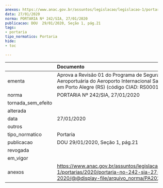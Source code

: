 ```yaml
---
anexos: https://www.anac.gov.br/assuntos/legislacao/legislacao-1/portarias/2020/portaria-no-242-sia-27-01-2020/@@display-file/arquivo_norma/PA2020-0242.pdf
data: 27/01/2020
norma: PORTARIA Nº 242/SIA, 27/01/2020
publicacao: DOU  29/01/2020, Seção 1, pág.21
tags:
- portaria
tipo_normatico: Portaria
hide: 
- toc 
 
---
```


|                    | Documento                                                                                                                                           |
|:-------------------|:----------------------------------------------------------------------------------------------------------------------------------------------------|
| ementa             | Aprova a Revisão 01 do Programa de Segurança Aeroportuária do Aeroporto Internacional Salgado Filho, em Porto Alegre (RS) (código CIAD: RS0001).    |
| norma              | PORTARIA Nº 242/SIA, 27/01/2020                                                                                                                     |
| tornada_sem_efeito |                                                                                                                                                     |
| alterada           |                                                                                                                                                     |
| data               | 27/01/2020                                                                                                                                          |
| outros             |                                                                                                                                                     |
| tipo_normatico     | Portaria                                                                                                                                            |
| publicacao         | DOU  29/01/2020, Seção 1, pág.21                                                                                                                    |
| revogada           |                                                                                                                                                     |
| em_vigor           |                                                                                                                                                     |
| anexos             | https://www.anac.gov.br/assuntos/legislacao/legislacao-1/portarias/2020/portaria-no-242-sia-27-01-2020/@@display-file/arquivo_norma/PA2020-0242.pdf |